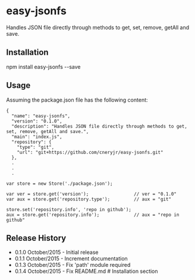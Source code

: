 # easy-jsonfs

Handles JSON file directly through methods to get, set, remove, getAll and save.

## Installation

  npm install easy-jsonfs --save

## Usage

Assuming the package.json file has the following content:

<!-- language: lang-js -->

	{
	  "name": "easy-jsonfs",
	  "version": "0.1.0",
	  "description": "Handles JSON file directly through methods to get, set, remove, getAll and save.",
	  "main": "index.js",
	  "repository": {
	    "type": "git",
	    "url": "git+https://github.com/cneryjr/easy-jsonfs.git"
	  },
	  .
	  .
	  .

<!-- language-all: lang-js -->

    var store = new Store('./package.json');

    var ver = store.get('version'); 				// ver = "0.1.0"
    var aux = store.get('repository.type'); 		// aux = "git"

    store.set('repository.info', 'repo in github');
    aux = store.get('repository.info'); 			// aux = "repo in github"

## Release History

* 0.1.0 October/2015 - Initial release
* 0.1.1 October/2015 - Increment documentation
* 0.1.3 October/2015 - Fix 'path' module required
* 0.1.4 October/2015 - Fix README.md # Installation section
